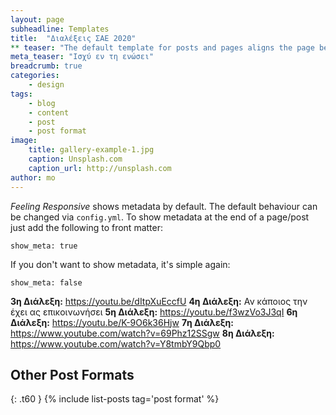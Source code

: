 ```yaml
---
layout: page
subheadline: Templates
title:  "Διαλέξεις ΣΑΕ 2020"
** teaser: "The default template for posts and pages aligns the page beautifully in the middle. <strong>But</strong> you can customize posts/pages easily via switches in the front matter to <em>get a sidebar</em> and/or to <em>turn off meta-information</em> at the end of the page like categories, tags and dates."
meta_teaser: "Ισχύ εν τη ενώσει"
breadcrumb: true
categories:
    - design
tags:
    - blog
    - content
    - post
    - post format
image:
    title: gallery-example-1.jpg
    caption: Unsplash.com
    caption_url: http://unsplash.com
author: mo
---
```

*Feeling Responsive* shows metadata by default. The default behaviour can be changed via `config.yml`. To show metadata at the end of a page/post just add the following to front matter:
<!--more-->

~~~
show_meta: true
~~~

If you don't want to show metadata, it's simple again:

~~~
show_meta: false
~~~

**3η Διάλεξη:** https://youtu.be/dItpXuEccfU
**4η Διάλεξη:** Αν κάποιος την έχει ας επικοινωνήσει
**5η Διάλεξη:** https://youtu.be/f3wzVo3J3qI
**6η Διάλεξη:** https://youtu.be/K-9O6k36Hjw
**7η Διάλεξη:** https://www.youtube.com/watch?v=69Phz12SSgw
**8η Διάλεξη:** https://www.youtube.com/watch?v=Y8tmbY9Qbp0



## Other Post Formats
{: .t60 }
{% include list-posts tag='post format' %}

